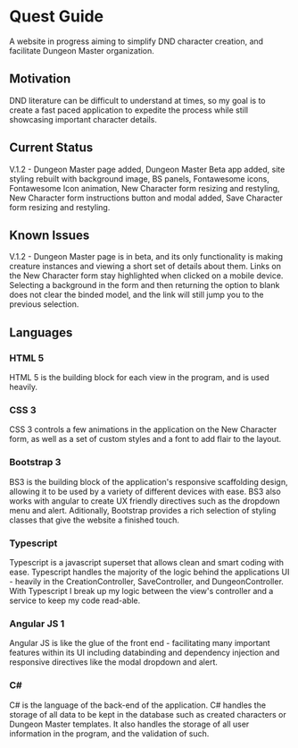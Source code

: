 # Quest Guide
A website in progress aiming to simplify DND character creation, and facilitate Dungeon Master organization.

## Motivation

DND literature can be difficult to understand at times, so my goal is to create a fast paced
application to expedite the process while still showcasing important character details.

## Current Status
V.1.2 - Dungeon Master page added, Dungeon Master Beta app added, site styling rebuilt with background image, BS panels, Fontawesome icons, Fontawesome Icon animation, New Character form resizing and restyling, New Character form instructions button and modal added, Save Character form resizing and restyling. 

## Known Issues 
V.1.2 - Dungeon Master page is in beta, and its only functionality is making creature instances and viewing a short set of details about them. Links on the New Character form stay highlighted when clicked on a mobile device. Selecting a background in the form and then returning the option to blank does not clear the binded model, and the link will still jump you to the previous selection. 

## Languages

### HTML 5
HTML 5 is the building block for each view in the program, and is used heavily.

### CSS 3
CSS 3 controls a few animations in the application on the New Character form, as well as a set of custom styles and a font to add flair to the layout.

### Bootstrap 3
BS3 is the building block of the application's responsive scaffolding design, allowing it to be used by a variety of different devices with ease. BS3 also works with angular to create UX friendly directives such as the dropdown menu and alert. Aditionally, Bootstrap provides a rich selection of styling classes that give the website a finished touch. 

### Typescript
Typescript is a javascript superset that allows clean and smart coding with ease. Typescript handles the majority of the logic behind the applications UI - heavily in the CreationController, SaveController, and DungeonController. With Typescript I break up my logic between the view's controller and a service to keep my code read-able.

### Angular JS 1
Angular JS is like the glue of the front end - facilitating many important features within its UI including databinding and dependency injection and responsive directives like the modal dropdown and alert.

### C#
C# is the language of the back-end of the application. C# handles the storage of all data to be kept in the database such as created characters or Dungeon Master templates. It also handles the storage of all user information in the program, and the validation of such.



